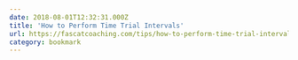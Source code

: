 ```yaml
---
date: 2018-08-01T12:32:31.000Z
title: 'How to Perform Time Trial Intervals'
url: https://fascatcoaching.com/tips/how-to-perform-time-trial-intervals/
category: bookmark
---
```

